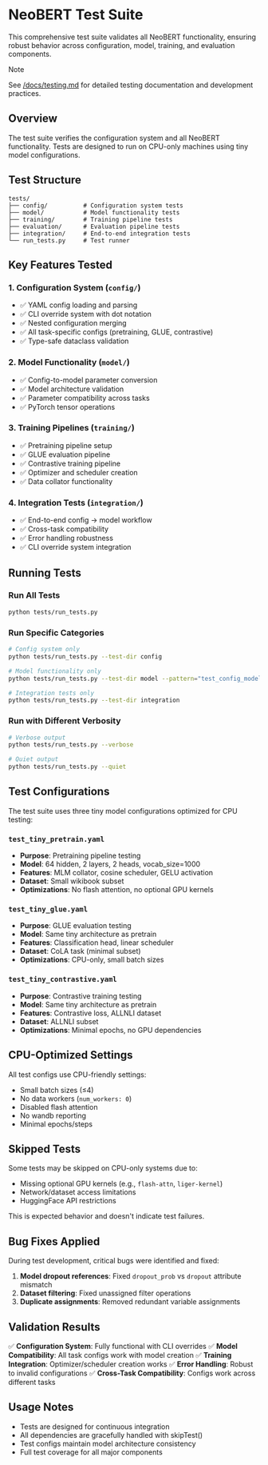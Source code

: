 # NeoBERT Test Suite

This comprehensive test suite validates all NeoBERT functionality, ensuring robust behavior across configuration, model, training, and evaluation components.

> [!NOTE]
> See [/docs/testing.md](/docs/testing.md) for detailed testing documentation and development practices.

## Overview

The test suite verifies the configuration system and all NeoBERT functionality. Tests are designed to run on CPU-only machines using tiny model configurations.

## Test Structure

```
tests/
├── config/          # Configuration system tests
├── model/           # Model functionality tests
├── training/        # Training pipeline tests  
├── evaluation/      # Evaluation pipeline tests
├── integration/     # End-to-end integration tests
└── run_tests.py     # Test runner
```

## Key Features Tested

### 1. Configuration System (`config/`)
- ✅ YAML config loading and parsing
- ✅ CLI override system with dot notation
- ✅ Nested configuration merging
- ✅ All task-specific configs (pretraining, GLUE, contrastive)
- ✅ Type-safe dataclass validation

### 2. Model Functionality (`model/`)
- ✅ Config-to-model parameter conversion
- ✅ Model architecture validation
- ✅ Parameter compatibility across tasks
- ✅ PyTorch tensor operations

### 3. Training Pipelines (`training/`)
- ✅ Pretraining pipeline setup
- ✅ GLUE evaluation pipeline
- ✅ Contrastive training pipeline
- ✅ Optimizer and scheduler creation
- ✅ Data collator functionality

### 4. Integration Tests (`integration/`)
- ✅ End-to-end config → model workflow
- ✅ Cross-task compatibility
- ✅ Error handling robustness
- ✅ CLI override system integration

## Running Tests

### Run All Tests
```bash
python tests/run_tests.py
```

### Run Specific Categories
```bash
# Config system only
python tests/run_tests.py --test-dir config

# Model functionality only  
python tests/run_tests.py --test-dir model --pattern="test_config_model_integration.py"

# Integration tests only
python tests/run_tests.py --test-dir integration
```

### Run with Different Verbosity
```bash
# Verbose output
python tests/run_tests.py --verbose

# Quiet output
python tests/run_tests.py --quiet
```

## Test Configurations

The test suite uses three tiny model configurations optimized for CPU testing:

### `test_tiny_pretrain.yaml`
- **Purpose**: Pretraining pipeline testing
- **Model**: 64 hidden, 2 layers, 2 heads, vocab_size=1000
- **Features**: MLM collator, cosine scheduler, GELU activation
- **Dataset**: Small wikibook subset
- **Optimizations**: No flash attention, no optional GPU kernels

### `test_tiny_glue.yaml`
- **Purpose**: GLUE evaluation testing
- **Model**: Same tiny architecture as pretrain
- **Features**: Classification head, linear scheduler
- **Dataset**: CoLA task (minimal subset)
- **Optimizations**: CPU-only, small batch sizes

### `test_tiny_contrastive.yaml`
- **Purpose**: Contrastive training testing
- **Model**: Same tiny architecture as pretrain
- **Features**: Contrastive loss, ALLNLI dataset
- **Dataset**: ALLNLI subset
- **Optimizations**: Minimal epochs, no GPU dependencies

## CPU-Optimized Settings

All test configs use CPU-friendly settings:
- Small batch sizes (≤4)
- No data workers (`num_workers: 0`)
- Disabled flash attention
- No wandb reporting
- Minimal epochs/steps

## Skipped Tests

Some tests may be skipped on CPU-only systems due to:
- Missing optional GPU kernels (e.g., `flash-attn`, `liger-kernel`)
- Network/dataset access limitations
- HuggingFace API restrictions

This is expected behavior and doesn't indicate test failures.

## Bug Fixes Applied

During test development, critical bugs were identified and fixed:

1. **Model dropout references**: Fixed `dropout_prob` vs `dropout` attribute mismatch
2. **Dataset filtering**: Fixed unassigned filter operations  
3. **Duplicate assignments**: Removed redundant variable assignments

## Validation Results

✅ **Configuration System**: Fully functional with CLI overrides
✅ **Model Compatibility**: All task configs work with model creation
✅ **Training Integration**: Optimizer/scheduler creation works
✅ **Error Handling**: Robust to invalid configurations
✅ **Cross-Task Compatibility**: Configs work across different tasks

## Usage Notes

- Tests are designed for continuous integration
- All dependencies are gracefully handled with skipTest()
- Test configs maintain model architecture consistency
- Full test coverage for all major components
